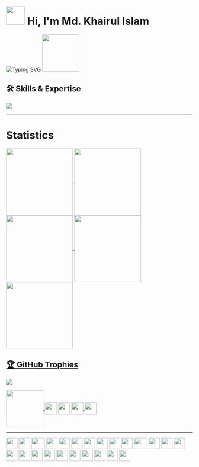 # <picture><img src = "https://github.com/7oSkaaa/7oSkaaa/blob/main/Images/about_me.gif?raw=true" width = 50px></picture> Hi, I'm Md. Khairul Islam 

[![Typing SVG](https://readme-typing-svg.herokuapp.com?font=Architects+Daughter&color=7AF79A&size=30&lines=Welcome+to+My+Github;I'm+a+Web+Developer;I'm+a+EEE+Engineer)](https://git.io/typing-svg)
 <img src="https://media.giphy.com/media/WUlplcMpOCEmTGBtBW/giphy.gif" width="100">

## 🛠️ Skills & Expertise

<p>
  <a href="https://skillicons.dev">
    <img src="https://skillicons.dev/icons?i=git,discord,gitlab,bash,express,github,css,html,js,nodejs,tailwind,vscode,mongodb,mysql,npm,bootstrap,react,markdown&perline=14" />
  </a>
</p>

---

# Statistics

<a href="https://github.com/Khairul25556">
<img align="center" src="http://github-profile-summary-cards.vercel.app/api/cards/stats?username=Khairul25556&theme=aura" height="180em" />
<img align="center" src="http://github-profile-summary-cards.vercel.app/api/cards/most-commit-language?username=Khairul25556&theme=aura" height="180em" />
<img align="center" src="http://github-profile-summary-cards.vercel.app/api/cards/repos-per-language?username=Khairul25556&theme=aura" height="180em" />
<img align="center" src="http://github-profile-summary-cards.vercel.app/api/cards/productive-time?username=Khairul25556&theme=aura" height="180em" />
<img align="center" src="http://github-profile-summary-cards.vercel.app/api/cards/profile-details?username=Khairul25556&theme=aura" height="180em" />

## 🏆 GitHub Trophies
![](https://github-profile-trophy.vercel.app/?username=Khairul25556&theme=radical&no-frame=false&no-bg=true&margin-w=4)

<img  align="center" src='https://raw.githubusercontent.com/ShahriarShafin/ShahriarShafin/main/Assets/handshake.gif' width="100px">
<a href = 'https://www.linkedin.com/in/md-khairul-dev/'> <img width = '32px' align= 'center' src="https://raw.githubusercontent.com/rahulbanerjee26/githubAboutMeGenerator/main/icons/linked-in-alt.svg"/></a>
<a href = 'https://github.com/Khairul25556'> <img width = '32px' align= 'center' src="https://raw.githubusercontent.com/rahulbanerjee26/githubAboutMeGenerator/main/icons/github.svg"/></a>
<a href='mailto:krft44@gmail.com'>
    <img width='32px' align='center' src="https://cdn-icons-png.flaticon.com/512/732/732200.png"/>
</a>

<a href='https://x.com/Khairul75765'>
    <img width='32px' align='center' src="https://raw.githubusercontent.com/rahulbanerjee26/githubAboutMeGenerator/main/icons/twitter.svg"/>
</a>

---

<div>
    <img src="https://cultofthepartyparrot.com/parrots/hd/githubparrot.gif" width="30" height="30"/>
    <img src="https://cultofthepartyparrot.com/flags/hd/indiaparrot.gif" width="30" height="30"/>
    <img src="https://cultofthepartyparrot.com/parrots/asyncparrot.gif" width="36" height="30"/>
    <img src="https://cultofthepartyparrot.com/parrots/hd/exceptionallyfastparrot.gif" width="30" height="30"/>
    <img src="https://cultofthepartyparrot.com/parrots/hd/60fpsparrot.gif" width="30" height="30"/>
    <img src="https://cultofthepartyparrot.com/parrots/hd/jumpingparrot.gif" width="30" height="30"/>
    <img src="https://cultofthepartyparrot.com/parrots/hd/opensourceparrot.gif" width="30" height="30"/>
    <img src="https://cultofthepartyparrot.com/parrots/hd/dealwithitnowparrot.gif" width="30" height="30"/>
    <img src="https://cultofthepartyparrot.com/parrots/hd/hypnoparrotlight.gif" width="30" height="30"/>
    <img src="https://cultofthepartyparrot.com/parrots/databaseparrot.gif" width="30" height="30"/>
    <img src="https://cultofthepartyparrot.com/parrots/fixparrot.gif" width="36" height="30"/>
    <img src="https://cultofthepartyparrot.com/parrots/hd/laptop_parrot.gif" width="30" height="30"/>
    <img src="https://cultofthepartyparrot.com/parrots/hd/spinningparrot.gif" width="30" height="30"/>
    <img src="https://cultofthepartyparrot.com/parrots/hd/levitationparrot.gif" width="30" height="30"/>
    <img src="https://cultofthepartyparrot.com/parrots/hd/meldparrot.gif" width="30" height="30"/>
    <img src="https://cultofthepartyparrot.com/parrots/slomoparrot.gif" width="30" height="30"/>
    <img src="https://cultofthepartyparrot.com/parrots/hd/moonwalkingparrot.gif" width="30" height="30"/>
    <img src="https://cultofthepartyparrot.com/parrots/hd/stableparrot.gif" width="30" height="30"/>
    <img src="https://cultofthepartyparrot.com/parrots/hd/scienceparrot.gif" width="30" height="30"/>
    <img src="https://cultofthepartyparrot.com/parrots/hd/pirateparrot.gif" width="30" height="30"/>
    <img src="https://cultofthepartyparrot.com/parrots/hd/footballparrot.gif" width="30" height="30"/>
    <img src="https://cultofthepartyparrot.com/parrots/hd/illuminatiparrot.gif" width="30" height="30"/>
    <img src="https://cultofthepartyparrot.com/parrots/hd/hypnoparrotdark.gif" width="30" height="30"/>
    <img src="https://cultofthepartyparrot.com/parrots/hd/mustacheparrot.gif" width="30" height="30"/>
</div>
